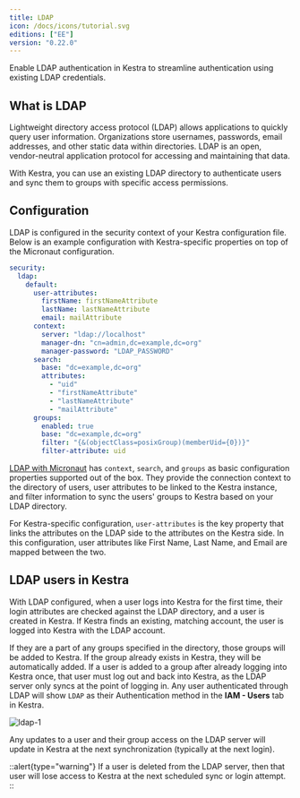 ```yaml
---
title: LDAP
icon: /docs/icons/tutorial.svg
editions: ["EE"]
version: "0.22.0"
---
```


Enable LDAP authentication in Kestra to streamline authentication using existing LDAP credentials.

## What is LDAP

Lightweight directory access protocol (LDAP) allows applications to quickly query user information. Organizations store usernames, passwords, email addresses, and other static data within directories. LDAP is an open, vendor-neutral application protocol for accessing and maintaining that data.

With Kestra, you can use an existing LDAP directory to authenticate users and sync them to groups with specific access permissions.

## Configuration

LDAP is configured in the security context of your Kestra configuration file. Below is an example configuration with Kestra-specific properties on top of the Micronaut configuration.

```yaml
security:
  ldap:
    default:
      user-attributes:
        firstName: firstNameAttribute
        lastName: lastNameAttribute
        email: mailAttribute
      context:
        server: "ldap://localhost"
        manager-dn: "cn=admin,dc=example,dc=org"
        manager-password: "LDAP_PASSWORD"
      search:
        base: "dc=example,dc=org"
        attributes:
          - "uid"
          - "firstNameAttribute"
          - "lastNameAttribute"
          - "mailAttribute"
      groups:
        enabled: true
        base: "dc=example,dc=org"
        filter: "{&(objectClass=posixGroup)(memberUid={0})}"
        filter-attribute: uid
```

[LDAP with Micronaut](https://micronaut-projects.github.io/micronaut-security/4.11.3/guide/#ldap) has `context`, `search`, and `groups` as basic configuration properties supported out of the box. They provide the connection context to the directory of users, user attributes to be linked to the Kestra instance, and filter information to sync the users' groups to Kestra based on your LDAP directory. 

For Kestra-specific configuration, `user-attributes` is the key property that links the attributes on the LDAP side to the attributes on the Kestra side. In this configuration, user attributes like First Name, Last Name, and Email are mapped between the two.

## LDAP users in Kestra

With LDAP configured, when a user logs into Kestra for the first time, their login attributes are checked against the LDAP directory, and a user is created in Kestra. If Kestra finds an existing, matching account, the user is logged into Kestra with the LDAP account. 

If they are a part of any groups specified in the directory, those groups will be added to Kestra. If the group already exists in Kestra, they will be automatically added. If a user is added to a group after already logging into Kestra once, that user must log out and back into Kestra, as the LDAP server only syncs at the point of logging in. Any user authenticated through LDAP will show `LDAP` as their Authentication method in the **IAM - Users** tab in Kestra.

![ldap-1](/docs/enterprise/sso/ldap-1.png)

Any updates to a user and their group access on the LDAP server will update in Kestra at the next synchronization (typically at the next login).

::alert{type="warning"}
If a user is deleted from the LDAP server, then that user will lose access to Kestra at the next scheduled sync or login attempt.
::